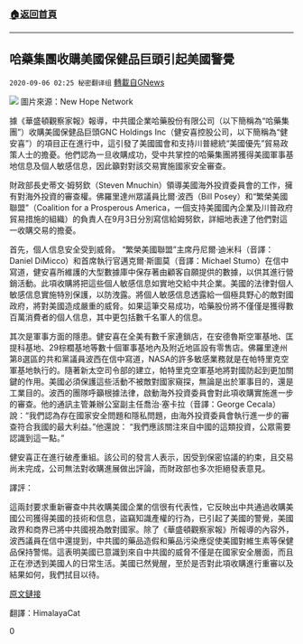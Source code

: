 ###  [:house:返回首頁](https://github.com/ourhimalayas/txt)
---

## 哈藥集團收購美國保健品巨頭引起美國警覺
`2020-09-06 02:25 秘密翻译组` [轉載自GNews](https://gnews.org/zh-hant/336707/)

![](https://s3.amazonaws.com/gnews-media-offload/wp-content/uploads/2020/09/06021655/1-26.png)
圖片來源：New Hope Network

據《華盛頓觀察家報》報導，中共國企業哈藥股份有限公司（以下簡稱為“哈藥集團”）收購美國保健品巨頭GNC Holdings Inc（健安喜控股公司，以下簡稱為“健安喜”）的項目正在進行中，這引發了美國國會和支持川普總統“美國優先”貿易政策人士的擔憂。他們認為一旦收購成功，受中共掌控的哈藥集團將獲得美國軍事基地信息及個人敏感信息，因此籲對對該交易實施國家安全審查。

財政部長史蒂文·姆努欽（Steven Mnuchin）領導美國海外投資委員會的工作，擁有對海外投資的審查權。佛羅里達州眾議員比爾·波西（Bill Posey）和“繁榮美國聯盟”（Coalition for a Prosperous America，一個支持美國國內企業及川普政府貿易措施的組織）的負責人在9月3日分別寫信給姆努欽，詳細地表達了他們對這一收購交易的擔憂。

首先，個人信息安全受到威脅。 “繁榮美國聯盟”主席丹尼爾·迪米科（音譯：Daniel DiMicco）和首席執行官邁克爾·斯圖莫（音譯：Michael Stumo）在信中寫道，健安喜所維護的大型數據庫中保存著由顧客自願提供的數據，以供其進行營銷活動。此項收購將把這些個人敏感信息如實地交給中共企業。美國的法律對個人敏感信息實施特別保護，以防洩露。將個人敏感信息透露給一個極具野心的敵對國政府，將對美國造成嚴重的威脅。如果這筆交易成功，哈藥股份將不僅僅是獲得數百萬消費者的個人信息，其中更包括數千名軍人的信息。

其次是軍事方面的隱患。健安喜在全美有數千家連鎖店，在安德魯斯空軍基地、匡提科基地、29棕櫚基地等數十個軍事基地內及附近地區設有零售店。佛羅里達州第8選區的共和黨議員波西在信中寫道，NASA的許多敏感業務就是在帕特里克空軍基地執行的。隨著新太空司令部的建立，帕特里克空軍基地將對國防起到更加關鍵的作用。美國必須保護這些活動不被敵對國家窺探，無論是出於軍事目的，還是工業目的。波西的團隊呼籲根據法律，啟動海外投資委員會對此項收購實施進一步的審查。他的通訊主管兼辦公室副主任喬治·塞卡拉（音譯：George Cecala）說：“我們認為存在國家安全問題和隱私問題，由海外投資委員會執行進一步的審查符合我國的最大利益。”他還說： “我們應該關注來自中國的這類投資，公眾需要認識到這一點。”

健安喜正在進行破產重組。該公司的發言人表示，因受到保密協議的約束，且交易尚未完成，公司無法對收購進展做出評論，而財政部也多次拒絕發表意見。

譯評：

這兩封要求重新審查中共收購美國企業的信很有代表性，它反映出中共通過收購美國公司獲得美國的技術和信息，盜竊知識產權的行為，已引起了美國的警覺，美國政界和商界已將中共國視為敵對國家。除了《華盛頓觀察家報》所報導的內容外，波西議員在信中還提到，中共國的藥品造假和藥品污染應促使美國對維生素等保健品保持警惕。這表明美國已意識到來自中共國的威脅不僅是在國家安全層面，而且正在滲透到美國人的日常生活。美國已然覺醒，至於是否對此項收購進行重審以及結果如何，我們拭目以待。

[原文鏈接](https://www.washingtonexaminer.com/news/gnc-deal-with-chinese-owned-harbin-pharmaceuticals-sparks-national-security-concerns)

翻譯：HimalayaCat

0
